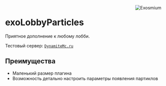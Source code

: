 <img src="https://avatars.githubusercontent.com/u/59437511?s=50&v=4" alt="Exosmium" align="right">

# exoLobbyParticles

Приятное дополнение к любому лобби.

Тестовый сервер: [``DynamiteMc.ru``](https://hotmc.ru/minecraft-server-230011)

## Преимущества

- Маленький размер плагина
- Возможность детально настроить параметры появления партиклов

